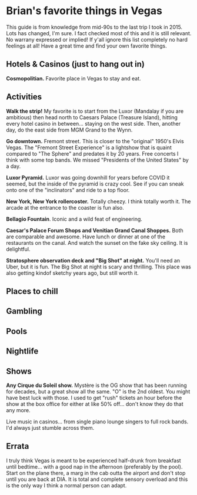 # Brian's favorite things in Vegas

This guide is from knowledge from mid-90s to the last trip I took in 2015. Lots has changed, I'm sure. I fact checked most of this and it is still relevant. No warrany expressed or implied! If y'all ignore this list completely no hard feelings at all! Have a great time and find your own favorite things. 

## Hotels & Casinos (just to hang out in)

__Cosmopolitian.__ Favorite place in Vegas to stay and eat. 


## Activities

__Walk the strip!__ My favorite is to start from the Luxor (Mandalay if you are ambitious) then head north to Caesars Palace (Treasure Island), hitting every hotel casino in between... staying on the west side. Then, another day, do the east side from MGM Grand to the Wynn.

__Go downtown.__ Fremont street. This is closer to the "original" 1950's Elvis Vegas. The "Fremont Street Experience" is a lightshow that is quaint compared to "The Sphere" and predates it by 20 years. Free concerts I think with some top bands. We missed "Presidents of the United States" by a day.

__Luxor Pyramid.__  Luxor was going downhill for years before COVID it seemed, but the inside of the pyramid is crazy cool. See if you can sneak onto one of the "inclinators" and ride to a top floor.

__New York, New York rollercoster.__ Totally cheezy. I think totally worth it. The arcade at the entrance to the coaster is fun also.

__Bellagio Fountain__. Iconic and a wild feat of engineering.

__Caesar's Palace Forum Shops and Venitian Grand Canal Shoppes.__ Both are comparable and awesome. Have lunch or dinner at one of the restaurants on the canal. And watch the sunset on the fake sky ceiling. It is delightful.

__Stratosphere observation deck and "Big Shot" at night.__ You'll need an Uber, but it is fun. The Big Shot at night is scary and thrilling. This place was also getting kindof sketchy years ago, but still worth it.

## Places to chill



## Gambling




## Pools


## Nightlife


## Shows

__Any Cirque du Soleil show.__ Mystère is the OG show that has been running for decades, but a great show all the same. "O" is the 2nd oldest. You might have best luck with those. I used to get "rush" tickets an hour before the show at the box office for either at like 50% off... don't know they do that any more.

Live music in casinos... from single piano lounge singers to full rock bands. I'd always just stumble across them.

## Errata

I truly think Vegas is meant to be experienced half-drunk from breakfast until bedtime... with a good nap in the afternoon (preferably by the pool). Start on the plane there, a marg in the cab outta the airport and don't stop until you are back at DIA. It is total and complete sensory overload and this is the only way I think a normal person can adapt. 





